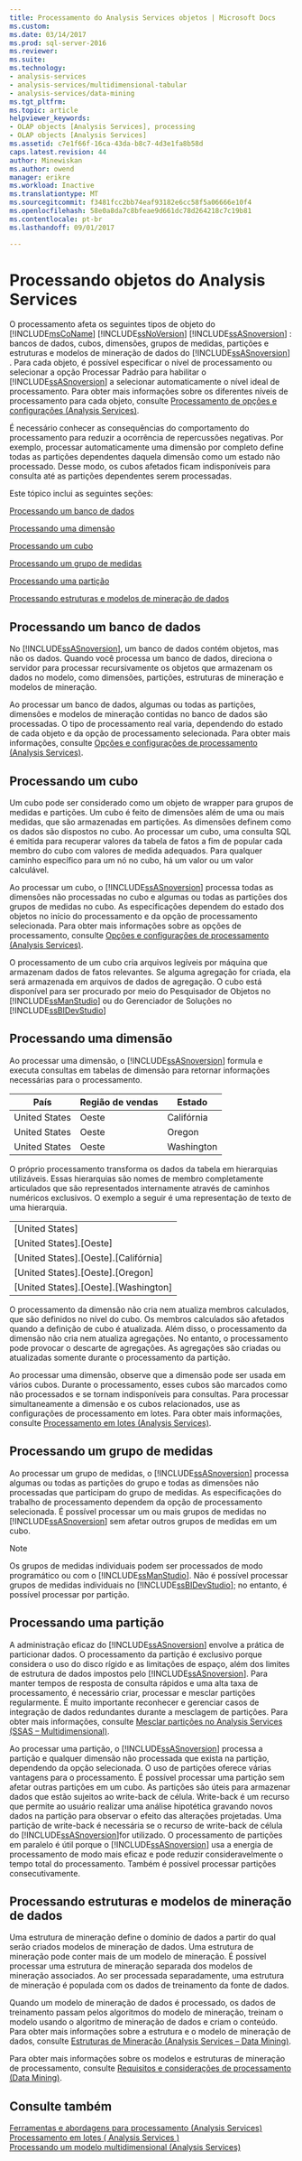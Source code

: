```yaml
---
title: Processamento do Analysis Services objetos | Microsoft Docs
ms.custom: 
ms.date: 03/14/2017
ms.prod: sql-server-2016
ms.reviewer: 
ms.suite: 
ms.technology:
- analysis-services
- analysis-services/multidimensional-tabular
- analysis-services/data-mining
ms.tgt_pltfrm: 
ms.topic: article
helpviewer_keywords:
- OLAP objects [Analysis Services], processing
- OLAP objects [Analysis Services]
ms.assetid: c7e1f66f-16ca-43da-b8c7-4d3e1fa8b58d
caps.latest.revision: 44
author: Minewiskan
ms.author: owend
manager: erikre
ms.workload: Inactive
ms.translationtype: MT
ms.sourcegitcommit: f3481fcc2bb74eaf93182e6cc58f5a06666e10f4
ms.openlocfilehash: 58e0a8da7c8bfeae9d661dc78d264218c7c19b81
ms.contentlocale: pt-br
ms.lasthandoff: 09/01/2017

---
```

# <a name="processing-analysis-services-objects"></a>Processando objetos do Analysis Services
  O processamento afeta os seguintes tipos de objeto do [!INCLUDE[msCoName](../../includes/msconame-md.md)] [!INCLUDE[ssNoVersion](../../includes/ssnoversion-md.md)] [!INCLUDE[ssASnoversion](../../includes/ssasnoversion-md.md)] : bancos de dados, cubos, dimensões, grupos de medidas, partições e estruturas e modelos de mineração de dados do [!INCLUDE[ssASnoversion](../../includes/ssasnoversion-md.md)] . Para cada objeto, é possível especificar o nível de processamento ou selecionar a opção Processar Padrão para habilitar o [!INCLUDE[ssASnoversion](../../includes/ssasnoversion-md.md)] a selecionar automaticamente o nível ideal de processamento. Para obter mais informações sobre os diferentes níveis de processamento para cada objeto, consulte [Processamento de opções e configurações &#40;Analysis Services&#41;](../../analysis-services/multidimensional-models/processing-options-and-settings-analysis-services.md).  
  
 É necessário conhecer as consequências do comportamento do processamento para reduzir a ocorrência de repercussões negativas. Por exemplo, processar automaticamente uma dimensão por completo define todas as partições dependentes daquela dimensão como um estado não processado. Desse modo, os cubos afetados ficam indisponíveis para consulta até as partições dependentes serem processadas.  
  
 Este tópico inclui as seguintes seções:  
  
 [Processando um banco de dados](#bkmk_procdb)  
  
 [Processando uma dimensão](#bkmk_procdim)  
  
 [Processando um cubo](#bkmk_proccube)  
  
 [Processando um grupo de medidas](#bkmk_procmeasure)  
  
 [Processando uma partição](#bkmk_procpartition)  
  
 [Processando estruturas e modelos de mineração de dados](#bkmk_procdm)  
  
##  <a name="bkmk_procdb"></a> Processando um banco de dados  
 No [!INCLUDE[ssASnoversion](../../includes/ssasnoversion-md.md)], um banco de dados contém objetos, mas não os dados. Quando você processa um banco de dados, direciona o servidor para processar recursivamente os objetos que armazenam os dados no modelo, como dimensões, partições, estruturas de mineração e modelos de mineração.  
  
 Ao processar um banco de dados, algumas ou todas as partições, dimensões e modelos de mineração contidas no banco de dados são processadas. O tipo de processamento real varia, dependendo do estado de cada objeto e da opção de processamento selecionada. Para obter mais informações, consulte [Opções e configurações de processamento &#40;Analysis Services&#41;](../../analysis-services/multidimensional-models/processing-options-and-settings-analysis-services.md).  
  
##  <a name="bkmk_proccube"></a> Processando um cubo  
 Um cubo pode ser considerado como um objeto de wrapper para grupos de medidas e partições. Um cubo é feito de dimensões além de uma ou mais medidas, que são armazenadas em partições. As dimensões definem como os dados são dispostos no cubo. Ao processar um cubo, uma consulta SQL é emitida para recuperar valores da tabela de fatos a fim de popular cada membro do cubo com valores de medida adequados. Para qualquer caminho específico para um nó no cubo, há um valor ou um valor calculável.  
  
 Ao processar um cubo, o [!INCLUDE[ssASnoversion](../../includes/ssasnoversion-md.md)] processa todas as dimensões não processadas no cubo e algumas ou todas as partições dos grupos de medidas no cubo. As especificações dependem do estado dos objetos no início do processamento e da opção de processamento selecionada. Para obter mais informações sobre as opções de processamento, consulte [Opções e configurações de processamento &#40;Analysis Services&#41;](../../analysis-services/multidimensional-models/processing-options-and-settings-analysis-services.md).  
  
 O processamento de um cubo cria arquivos legíveis por máquina que armazenam dados de fatos relevantes. Se alguma agregação for criada, ela será armazenada em arquivos de dados de agregação. O cubo está disponível para ser procurado por meio do Pesquisador de Objetos no [!INCLUDE[ssManStudio](../../includes/ssmanstudio-md.md)] ou do Gerenciador de Soluções no [!INCLUDE[ssBIDevStudio](../../includes/ssbidevstudio-md.md)]  
  
##  <a name="bkmk_procdim"></a> Processando uma dimensão  
 Ao processar uma dimensão, o [!INCLUDE[ssASnoversion](../../includes/ssasnoversion-md.md)] formula e executa consultas em tabelas de dimensão para retornar informações necessárias para o processamento.  
  
|País|Região de vendas|Estado|  
|-------------|------------------|-----------|  
|United States|Oeste|Califórnia|  
|United States|Oeste|Oregon|  
|United States|Oeste|Washington|  
  
 O próprio processamento transforma os dados da tabela em hierarquias utilizáveis. Essas hierarquias são nomes de membro completamente articulados que são representados internamente através de caminhos numéricos exclusivos. O exemplo a seguir é uma representação de texto de uma hierarquia.  
  
||  
|-|  
|[United States]|  
|[United States].[Oeste]|  
|[United States].[Oeste].[Califórnia]|  
|[United States].[Oeste].[Oregon]|  
|[United States].[Oeste].[Washington]|  
  
 O processamento da dimensão não cria nem atualiza membros calculados, que são definidos no nível do cubo. Os membros calculados são afetados quando a definição de cubo é atualizada. Além disso, o processamento da dimensão não cria nem atualiza agregações. No entanto, o processamento pode provocar o descarte de agregações. As agregações são criadas ou atualizadas somente durante o processamento da partição.  
  
 Ao processar uma dimensão, observe que a dimensão pode ser usada em vários cubos. Durante o processamento, esses cubos são marcados como não processados e se tornam indisponíveis para consultas. Para processar simultaneamente a dimensão e os cubos relacionados, use as configurações de processamento em lotes. Para obter mais informações, consulte [Processamento em lotes &#40;Analysis Services&#41;](../../analysis-services/multidimensional-models/batch-processing-analysis-services.md).  
  
##  <a name="bkmk_procmeasure"></a> Processando um grupo de medidas  
 Ao processar um grupo de medidas, o [!INCLUDE[ssASnoversion](../../includes/ssasnoversion-md.md)] processa algumas ou todas as partições do grupo e todas as dimensões não processadas que participam do grupo de medidas. As especificações do trabalho de processamento dependem da opção de processamento selecionada. É possível processar um ou mais grupos de medidas no [!INCLUDE[ssASnoversion](../../includes/ssasnoversion-md.md)] sem afetar outros grupos de medidas em um cubo.  
  
> [!NOTE]  
>  Os grupos de medidas individuais podem ser processados de modo programático ou com o [!INCLUDE[ssManStudio](../../includes/ssmanstudio-md.md)]. Não é possível processar grupos de medidas individuais no [!INCLUDE[ssBIDevStudio](../../includes/ssbidevstudio-md.md)]; no entanto, é possível processar por partição.  
  
##  <a name="bkmk_procpartition"></a> Processando uma partição  
 A administração eficaz do [!INCLUDE[ssASnoversion](../../includes/ssasnoversion-md.md)] envolve a prática de particionar dados. O processamento da partição é exclusivo porque considera o uso do disco rígido e as limitações de espaço, além dos limites de estrutura de dados impostos pelo [!INCLUDE[ssASnoversion](../../includes/ssasnoversion-md.md)]. Para manter tempos de resposta de consulta rápidos e uma alta taxa de processamento, é necessário criar, processar e mesclar partições regularmente. É muito importante reconhecer e gerenciar casos de integração de dados redundantes durante a mesclagem de partições. Para obter mais informações, consulte [Mesclar partições no Analysis Services &#40;SSAS – Multidimensional&#41;](../../analysis-services/multidimensional-models/merge-partitions-in-analysis-services-ssas-multidimensional.md).  
  
 Ao processar uma partição, o [!INCLUDE[ssASnoversion](../../includes/ssasnoversion-md.md)] processa a partição e qualquer dimensão não processada que exista na partição, dependendo da opção selecionada. O uso de partições oferece várias vantagens para o processamento. É possível processar uma partição sem afetar outras partições em um cubo. As partições são úteis para armazenar dados que estão sujeitos ao write-back de célula. Write-back é um recurso que permite ao usuário realizar uma análise hipotética gravando novos dados na partição para observar o efeito das alterações projetadas. Uma partição de write-back é necessária se o recurso de write-back de célula do [!INCLUDE[ssASnoversion](../../includes/ssasnoversion-md.md)]for utilizado. O processamento de partições em paralelo é útil porque o [!INCLUDE[ssASnoversion](../../includes/ssasnoversion-md.md)] usa a energia de processamento de modo mais eficaz e pode reduzir consideravelmente o tempo total do processamento. Também é possível processar partições consecutivamente.  
  
##  <a name="bkmk_procdm"></a> Processando estruturas e modelos de mineração de dados  
 Uma estrutura de mineração define o domínio de dados a partir do qual serão criados modelos de mineração de dados. Uma estrutura de mineração pode conter mais de um modelo de mineração. É possível processar uma estrutura de mineração separada dos modelos de mineração associados. Ao ser processada separadamente, uma estrutura de mineração é populada com os dados de treinamento da fonte de dados.  
  
 Quando um modelo de mineração de dados é processado, os dados de treinamento passam pelos algoritmos do modelo de mineração, treinam o modelo usando o algoritmo de mineração de dados e criam o conteúdo. Para obter mais informações sobre a estrutura e o modelo de mineração de dados, consulte [Estruturas de Mineração &#40;Analysis Services – Data Mining&#41;](../../analysis-services/data-mining/mining-structures-analysis-services-data-mining.md).  
  
 Para obter mais informações sobre os modelos e estruturas de mineração de processamento, consulte [Requisitos e considerações de processamento &#40;Data Mining&#41;](../../analysis-services/data-mining/processing-requirements-and-considerations-data-mining.md).  
  
## <a name="see-also"></a>Consulte também  
 [Ferramentas e abordagens para processamento &#40;Analysis Services&#41;](../../analysis-services/multidimensional-models/tools-and-approaches-for-processing-analysis-services.md)   
 [Processamento em lotes &#40; Analysis Services &#41;](../../analysis-services/multidimensional-models/batch-processing-analysis-services.md)   
 [Processando um modelo multidimensional &#40;Analysis Services&#41;](../../analysis-services/multidimensional-models/processing-a-multidimensional-model-analysis-services.md)  
  
  

